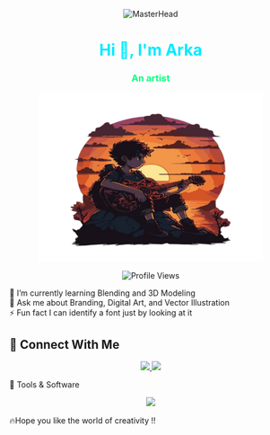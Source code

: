 <p align="center">
  <img src="https://i.pinimg.com/1200x/b6/d7/f6/b6d7f67ec40e70595728afcb3cae65b5.jpg"
       alt="MasterHead"
       width="90%"
       height="375" />
</p>
<h1 align="center">
  <span style="color:#00eaff">Hi 👋, I'm Arka</span>
</h1>
<h3 align="center" style="color:#00ff7f">An artist</h3>
<p align="center">
  <img src="assets/boy_with_guiter.png"
       alt="Graphics Design Image"
       width="400"
       height="300" />
</p>
<p align="center">
  <img src="https://komarev.com/ghpvc/?username=4rk4x&label=Profile%20views&color=00eaff&style=flat" alt="Profile Views" />
</p>

🌱 I’m currently learning Blending and 3D Modeling<br>
💬 Ask me about Branding, Digital Art, and Vector Illustration<br>
⚡ Fun fact I can identify a font just by looking at it<br>

## 🔗 Connect With Me
<p align="center">
  <a href="www.linkedin.com/in/arkadip-maiti-cse" target="_blank">
    <img src="https://img.shields.io/badge/LinkedIn-0e76a8?style=for-the-badge&logo=linkedin&logoColor=white" />
  </a>
  <a href="https://github.com/4rk4x" target="_blank">
    <img src="https://img.shields.io/badge/GitHub-171515?style=for-the-badge&logo=github&logoColor=white" />
  </a>
</p>
🎨 Tools & Software
<p align="center">
  <img src="https://skillicons.dev/icons?i=ps,ai,pr,ae,xd,figma,blender" />
</p>
🔥Hope you like the world of creativity !! 
